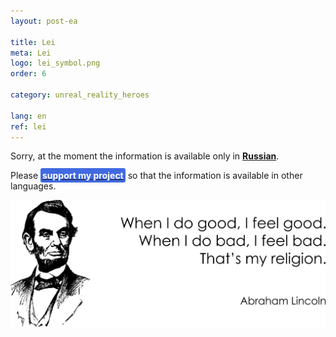 ```yaml
---
layout: post-ea

title: Lei
meta: Lei
logo: lei_symbol.png
order: 6

category: unreal_reality_heroes

lang: en
ref: lei
---
```


Sorry, at the moment the information is available only in **<a href="https://lincolnvirus.com/projects/ru/comics/unreal_reality/heroes/lei.html" target="_blank">Russian</a>**.

Please **<a href="https://www.paypal.com/cgi-bin/webscr?cmd=_s-xclick&hosted_button_id=T3KLFW2TE8SJC&source=url" target="_blank"><span style="background-color:#4169E1; color:white; padding:3px; border-radius: 3px">support&nbsp;my&nbsp;project</span></a>** so that the information is available in other languages.

<a data-fancybox="gallery" href="/img/programming/Lincoln.png"><img src="/img/programming/Lincoln.png" alt=""></a>
